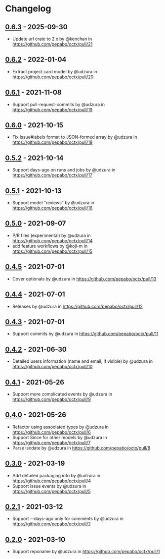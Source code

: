 # Changelog

## [0.6.3](https://github.com/pepabo/octx/compare/0.6.2...0.6.3) - 2025-09-30
- Update url crate to 2.x by @kenchan in https://github.com/pepabo/octx/pull/21

## [0.6.2](https://github.com/pepabo/octx/compare/0.6.1...0.6.2) - 2022-01-04
- Extract project card model by @udzura in https://github.com/pepabo/octx/pull/20

## [0.6.1](https://github.com/pepabo/octx/compare/0.6.0...0.6.1) - 2021-11-08
- Support pull-request-commits by @udzura in https://github.com/pepabo/octx/pull/19

## [0.6.0](https://github.com/pepabo/octx/compare/0.5.2...0.6.0) - 2021-10-15
- Fix Issue#labels format to JSON-formed array by @udzura in https://github.com/pepabo/octx/pull/18

## [0.5.2](https://github.com/pepabo/octx/compare/0.5.1...0.5.2) - 2021-10-14
- Support days-ago on runs and jobs by @udzura in https://github.com/pepabo/octx/pull/17

## [0.5.1](https://github.com/pepabo/octx/compare/0.5.0...0.5.1) - 2021-10-13
- Support model "reviews" by @udzura in https://github.com/pepabo/octx/pull/16

## [0.5.0](https://github.com/pepabo/octx/compare/0.4.5...0.5.0) - 2021-09-07
- P/R files (experimental) by @udzura in https://github.com/pepabo/octx/pull/14
- add feature workflows by @koji-m in https://github.com/pepabo/octx/pull/15

## [0.4.5](https://github.com/pepabo/octx/compare/0.4.4...0.4.5) - 2021-07-01
- Cover optionals by @udzura in https://github.com/pepabo/octx/pull/13

## [0.4.4](https://github.com/pepabo/octx/compare/0.4.3...0.4.4) - 2021-07-01
- Releases by @udzura in https://github.com/pepabo/octx/pull/12

## [0.4.3](https://github.com/pepabo/octx/compare/0.4.2...0.4.3) - 2021-07-01
- Support commits by @udzura in https://github.com/pepabo/octx/pull/11

## [0.4.2](https://github.com/pepabo/octx/compare/0.4.1...0.4.2) - 2021-06-30
- Detailed users information (name and email, if visible) by @udzura in https://github.com/pepabo/octx/pull/10

## [0.4.1](https://github.com/pepabo/octx/compare/0.4.0...0.4.1) - 2021-05-26
- Support more complicated events by @udzura in https://github.com/pepabo/octx/pull/9

## [0.4.0](https://github.com/pepabo/octx/compare/0.3.0...0.4.0) - 2021-05-26
- Refactor using associated types by @udzura in https://github.com/pepabo/octx/pull/6
- Support Since for other models by @udzura in https://github.com/pepabo/octx/pull/7
- Parse isodate by @udzura in https://github.com/pepabo/octx/pull/8

## [0.3.0](https://github.com/pepabo/octx/compare/0.2.1...0.3.0) - 2021-03-19
- Add detailed packaging info by @udzura in https://github.com/pepabo/octx/pull/4
- Support issue events by @udzura in https://github.com/pepabo/octx/pull/5

## [0.2.1](https://github.com/pepabo/octx/compare/0.2.0...0.2.1) - 2021-03-12
- Support --days-ago only for comments  by @udzura in https://github.com/pepabo/octx/pull/2

## [0.2.0](https://github.com/pepabo/octx/commits/0.2.0) - 2021-03-10
- Support reponame by @udzura in https://github.com/pepabo/octx/pull/1
